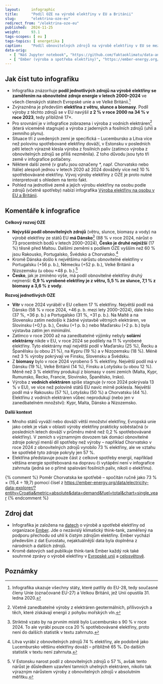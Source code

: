 ```yaml
---
layout:     infographic
title:      "Podíl OZE na výrobě elektřiny v EU a Británii"
slug:       "elektrina-oze-eu"
redirect_from: "/elektrina-oze-eu"
published:  2024-11-25
weight:     93.1
tags-scopes: [ eu ]
tags-topics: [ energetika ]
caption:    "Podíl obnovitelných zdrojů na výrobě elektřiny v EU se mezi lety 2000–2024 zvýšil přibližně 17×. Nejvyšší podíl těchto zdrojů má Dánsko, nejnižší Česko."
data-orig:
  - [ "Náš Jupyter notebook", "https://github.com/faktaoklimatu/data-analysis/blob/master/notebooks/electricity-generation-res.ipynb" ]
  - [ "Ember (výroba a spotřeba elektřiny)", "https://ember-energy.org/data/yearly-electricity-data/" ]
---
```


## Jak číst tuto infografiku

* Infografika znázorňuje **podíl jednotlivých zdrojů na výrobě elektřiny se zaměřením na obnovitelné zdroje energie v letech 2000–2024** ve všech členských státech Evropské unie a ve Velké Británii.[^EU]
* Zvýrazněna je především **elektřina z větru, slunce a biomasy**. Podíl výroby z těchto zdrojů se v EU navýšil **z 2 % v roce 2000 na 34 % v roce 2023**, tedy přibližně 17×.
* Pro srovnání je v infografice zobrazena i výroba z vodních elektráren[^ostatni-hydro] (která víceméně stagnuje) a výroba z jaderných a fosilních zdrojů (uhlí a zemního plynu).
* Situace tří z uvedených zemí je specifická – Lucembursko a Litva více než polovinu spotřebované elektřiny dováží, v Estonsku v posledních pěti letech výrazně klesla výroba z fosilních paliv (zatímco výroba z obnovitelných zdrojů se příliš nezměnila). Z toho důvodu jsou tyto tři země v infografice potlačeny.
* Některé další země (v grafu jsou označeny *, např. Chorvatsko nebo Itálie) alespoň jednou v letech 2020 až 2024 dovážely více než 10 % spotřebovávané elektřiny. Vývoj výroby elektřiny z OZE je proto nutné interpretovat s ohledem na tento fakt.
* Pohled na jednotlivé země a jejich výrobu elektřiny na osobu podle zdrojů (včetně spotřeby) nabízí infografika [Výroba elektřiny na osobu v EU a Británii](/infografiky/elektrina-na-osobu-eu).

## Komentáře k infografice

**Celkový rozvoj OZE**

* **Nejvyšší podíl obnovitelných zdrojů** (větru, slunce, biomasy a vody) na výrobě elektřiny ze států EU **má Dánsko**[^lucembursko] (88 % v roce 2024, nárůst o 73 procentních bodů v letech 2000–2024), **Česko je druhé nejnižší** (17 %) těsně před Maltou. Dalšími zeměmi s podílem OZE vyšším než 60 % jsou Rakousko, Portugalsko, Švédsko a Chorvatsko.[^litva]
* Kromě Dánska došlo k největšímu nárůstu obnovitelné elektřiny v Portugalsku (+56 p. b.), Německu (+52 p. b.), Velké Británii a Nizozemsku (u obou +48 p. b.).[^estonsko]
* **Česko**, jak je zmíněno výše, má podíl obnovitelné elektřiny druhý nejmenší: **0,9 % vyrobené elektřiny je z větru, 5,5 % ze slunce, 7,1 % z biomasy a 3,6 % z vody**.

**Rozvoj jednotlivých OZE**

* **Vítr** v roce 2024 vyráběl v EU celkem 17 % elektřiny. Největší podíl má Dánsko (58 % v roce 2024, +46 p. b. mezi lety 2000–2024), dále Irsko (37 %, +36 p. b.) a Portugalsko (31 %, +31 p. b.). Na Maltě a na Slovensku zatím nedošlo k žádné výstavbě větrných elektráren, ve Slovinsku (+0,1 p. b.), Česku (+1 p. b.) nebo Maďarsku (+2 p. b.) byla výstavba zatím jen minimální.
* Zatímco v roce 2000 až na zanedbatelné výjimky nebyly **solární elektrárny** nikde v EU, v roce 2024 se podílely na 11 % vyrobené elektřiny. Tyto elektrárny mají největší podíl v Maďarsku (25 %), Řecku a Španělsku (u obou 21 %), na Kypru (19 %) a v Nizozemsku (18 %). Méně než 3 % výroby pokrývají ve Finsku, Slovensku a Švédsku.
* Z **biomasy** bylo v roce 2024 vyrobeno 5 % elektřiny. Největší podíl má v Dánsku (19 %), Velké Británii (14 %), Finsku a Lotyšsku (u obou 12 %). Méně než 3 % elektřiny produkují z biomasy v osmi zemích (Malta, Kypr, Rumunsko, Řecko, Francie, Slovinsko, Španělsko, Irsko).
* Výroba z **vodních elektráren** spíše stagnuje (v roce 2024 pokrývala 13 % v EU), ve více než polovině států EU navíc mírně poklesla. Největší podíl má v Rakousku (57 %), Lotyšsku (50 %) a Chorvatsku (44 %). Elektřinu z vodních elektráren vůbec neprodukují (nebo jen v zanedbatelném množství): Kypr, Malta, Dánsko a Nizozemsko.

**Další kontext**

* Mnoho států vyváží nebo dováží větší množství elektřiny, Evropská unie jako celek je však v oblasti výroby elektřiny prakticky soběstačná (v posledních letech dováží v průměru méně než 0,2 % spotřebovávané elektřiny). V zemích s významným dovozem tak domácí obnovitelné zdroje pokryjí menší díl spotřeby než výroby – například Chorvatsko v roce 2024 z obnovitelných zdrojů vyrobilo 73 % elektřiny, ale ve vztahu ke spotřebě tyto zdroje pokryly jen 57 %.
* Elektřina představuje pouze část z celkové spotřeby energií, například většina energie spotřebovaná na dopravu či vytápění není v infografice zahrnuta (jedná se o přímé spalování fosilních paliv, nikoli o elektřinu).

{% comment %}
Poměr Chorvatska ke spotřebě – spočítán ručně jako 73 % × (15,4 ÷ 19,7) pomocí čísel z https://ember-energy.org/data/electricity-data-explorer/?entity=Croatia&metric=absolute&data=demand&fuel=total&chart=single_year
{% endcomment %}

## Zdroj dat

* Infografika je založena na [datech](https://ember-climate.org/data-catalogue/yearly-electricity-data/) o výrobě a spotřebě elektřiny od organizace [Ember](https://ember-climate.org/). Jde o nezávislý klimatický think-tank, zaměřený na podporu přechodu od uhlí k čistým zdrojům elektřiny. Ember vychází především z dat Eurostatu, nejaktuálnější data byla doplněna z národních a dalších zdrojů.
* Kromě datových sad publikuje think-tank Ember každý rok také souhrnné zprávy o výrobě elektřiny v [Evropské unii](https://ember-energy.org/latest-insights/european-electricity-review-2025/) a [celosvětově](https://ember-energy.org/latest-insights/global-electricity-review-2025/).

## Poznámky

[^EU]: Infografika ukazuje všechny státy, které patřily do EU-28, tedy současné členy Unie (označované EU-27) a Velkou Británii, jež  Unii opustila 31. ledna 2020.
[^ostatni-hydro]: Včetně zanedbatelné výroby z elektráren geotermálních, přílivových a těch, které získávají energii z pohybu mořských vln.
[^lucembursko]: Striktně vzato by na prvním místě bylo Lucembursko s 90 % v roce 2024. To ale vyrábí pouze cca 20 % spotřebovávané elektřiny, proto není do dalších statistik v textu zahrnuto.
[^litva]: Litva vyrábí z obnovitelných zdrojů 74 % elektřiny, ale podobně jako Lucembursko většinu elektřiny dováží – přibližně 65 %. Do dalších statistik v textu není zahrnuta.
[^estonsko]: V Estonsku narost podíl z obnovitelných zdrojů o 57 %, avšak tento nárůst je důsledkem uzavření tamních uhelných elektráren, nikoliv tak výrazným nárůstem výroby z obnovitelných zdrojů v absolutním měřítku.
